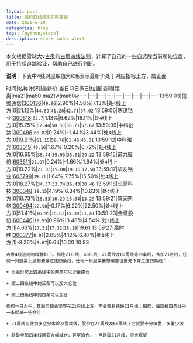 ```yaml
---
layout: post
title: 股价四线法则实时数据
date: 2020-5-10
categories: blog
tags: [python,stock]
description: stock index alert
---
```



本文根据雪球大v[古泉](https://xueqiu.com/u/7148646888)的[古泉四线法则](https://xueqiu.com/7148646888/130498192)，计算了自己的一些自选股当前所处位置，用于持续追踪验证，帮助自己进行判断。

**说明**：下表中4线对应取值为`红色`表示最新价处于对应指标上方，属正面

时间|名称|代码|最新价|当日|3日|5日|位置|变动|距离|ma21|ma60|ma21w|ma60w
---|---|---|---|---|---|---|---|---
13:59:03|信维通信|[300136](https://xueqiu.com/S/SZ300136)|`49.96`|2.90%|4.58%|7.13%|处`4`线上方|0|21.12%|`44.89`|`41.20`|`42.71`|`37.02`
13:59:06|寒锐钴业|[300618](https://xueqiu.com/S/SZ300618)|`62.7`|1.13%|6.62%|16.11%|处`4`线上方|0|15.75%|`52.44`|`50.50`|`56.71`|`57.67`
13:59:09|中科创达|[300496](https://xueqiu.com/S/SZ300496)|`66.82`|0.24%|-1.44%|3.44%|处`4`线上方|0|19.21%|`61.15`|`58.76`|`61.46`|`46.01`
13:59:12|中科曙光|[603019](https://xueqiu.com/S/SH603019)|`40.16`|1.67%|0.20%|0.72%|处`4`线上方|0|16.65%|`38.44`|`35.93`|`35.61`|`29.22`
13:59:15|诺力股份|[603611](https://xueqiu.com/S/SH603611)|`21.07`|0.24%|-1.66%|1.94%|处`4`线上方|0|10.22%|`21.03`|`19.08`|`19.16`|`17.58`
13:59:17|华友钴业|[603799](https://xueqiu.com/S/SH603799)|`39.76`|1.64%|7.75%|15.50%|处`4`线上方|0|18.27%|`34.37`|`33.74`|`36.43`|`30.46`
13:59:18|长亮科技|[300348](https://xueqiu.com/S/SZ300348)|`18.15`|4.19%|6.34%|10.63%|处`4`线上方|0|16.73%|`16.53`|`16.29`|`16.64`|`13.29`
13:59:21|盛天网络|[300494](https://xueqiu.com/S/SZ300494)|`22.98`|-0.17%|6.22%|22.50%|处`4`线上方|0|51.41%|`16.95`|`15.02`|`15.39`|`13.70`
13:59:23|金证股份|[600446](https://xueqiu.com/S/SH600446)|`18.95`|0.96%|3.48%|4.54%|处`3`线上方|1|4.63%|`17.51`|`17.32`|`18.18`|19.61
13:59:27|赢时胜|[300377](https://xueqiu.com/S/SZ300377)|`8.97`|2.05%|4.12%|6.47%|处`1`线上方|1|-8.36%|`8.67`|9.64|10.20|10.93

```
古泉4线法则的精髓如下。抓住21日线、60日线、21周线及60周线等四条线，外加21月线，任何一只股票上涨都要穿过这四条线，任何一只股票要想爆雷也要先下穿过这四条线：

+ 当股价爬上四条线中的两条可以少量建仓

+ 爬上四条线中的三条可以加大仓位

+ 爬上四条线中的四条可以全仓

任何一只大牛，其股价都会坚守在21月线上方，不会轻易跌破21月线；相反，每跌破四条线中一条就减一些仓位：

+ 21周线可做为多空分水岭及警戒线，股价在21周线及60周线下方就要十分慎重，多看少做

+ 跌破全部四条线就要大幅减仓，甚至清仓，一旦跌破21月线，清仓观望
```